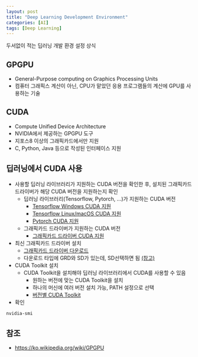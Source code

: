 ```yaml
---
layout: post
title: "Deep Learning Development Environment"
categories: [AI]
tags: [Deep Learning]
---
```


두서없이 적는 딥러닝 개발 환경 설정 상식

## GPGPU
- General-Purpose computing on Graphics Processing Units
- 컴퓨터 그래픽스 계산이 아닌, CPU가 맡았던 응용 프로그램들의 계산에 GPU를 사용하는 기술

## CUDA
- Compute Unified Device Architecture
- NVIDIA에서 제공하는 GPGPU 도구
- 지포스8 이상의 그래픽카드에서만 지원
- C, Python, Java 등으로 작성된 인터페이스 지원

## 딥러닝에서 CUDA 사용
- 사용할 딥러닝 라이브러리가 지원하는 CUDA 버전을 확인한 후, 설치된 그래픽카드 드라이버가 해당 CUDA 버전을 지원하는지 확인
	- 딥러닝 라이브러리(Tensorflow, Pytorch, ...)가 지원하는 CUDA 버전
		- [Tensorflow Windows CUDA 지원](https://www.tensorflow.org/install/source_windows#tested_build_configurations)
		- [Tensorflow Linux/macOS CUDA 지원](https://www.tensorflow.org/install/source#tested_build_configurations)
		- [Pytorch CUDA 지원](https://pytorch.org/get-started/locally/)
	- 그래픽카드 드라이버가 지원하는 CUDA 버전
		- [그래픽카드 드라이버 CUDA 지원](https://docs.nvidia.com/deploy/cuda-compatibility/index.html#binary-compatibility)
- 최신 그래픽카드 드라이버 설치
	- [그래픽카드 드라이버 다운로드](https://www.nvidia.com/download/index.aspx?lang=en-us#)
	- 다운로드 타입에 GRD와 SD가 있는데, SD선택하면 됨 [(참고)](https://www.reddit.com/r/nvidia/comments/d3dg88/game_ready_driver_vs_studio_driver_for_deep/)
- CUDA Toolkit 설치
  - CUDA Toolkit을 설치해야 딥러닝 라이브러리에서 CUDA를 사용할 수 있음
	- 원하는 버전에 맞는 CUDA Toolkit을 설치
	- 하나의 머신에 여러 버전 설치 가능, PATH 설정으로 선택
	- [버전별 CUDA Toolkit](https://developer.nvidia.com/cuda-toolkit-archive)
- 확인
```bash
nvidia-smi
```

## 참조
- <https://ko.wikipedia.org/wiki/GPGPU>
